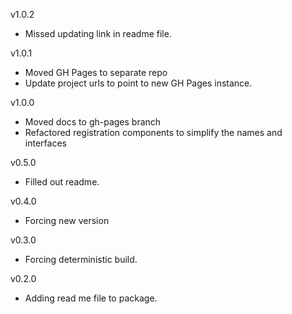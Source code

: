 v1.0.2
- Missed updating link in readme file.

v1.0.1
- Moved GH Pages to separate repo
- Update project urls to point to new GH Pages instance.

v1.0.0
- Moved docs to gh-pages branch
- Refactored registration components to simplify the names and interfaces

v0.5.0
- Filled out readme.

v0.4.0
- Forcing new version

v0.3.0
- Forcing deterministic build.

v0.2.0 
- Adding read me file to package.